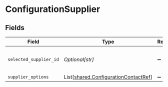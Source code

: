 # ConfigurationSupplier


## Fields

| Field                                                                                  | Type                                                                                   | Required                                                                               | Description                                                                            |
| -------------------------------------------------------------------------------------- | -------------------------------------------------------------------------------------- | -------------------------------------------------------------------------------------- | -------------------------------------------------------------------------------------- |
| `selected_supplier_id`                                                                 | *Optional[str]*                                                                        | :heavy_minus_sign:                                                                     | Unique identifier for the supplier.                                                    |
| `supplier_options`                                                                     | List[[shared.ConfigurationContactRef](../../models/shared/configurationcontactref.md)] | :heavy_minus_sign:                                                                     | N/A                                                                                    |